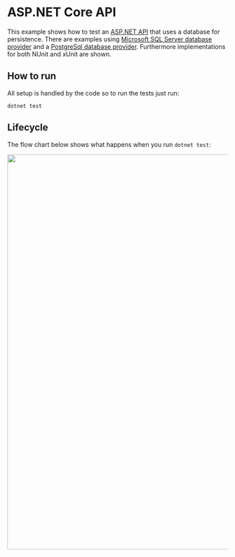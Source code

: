 # ASP.NET Core API
This example shows how to test an [ASP.NET API](https://learn.microsoft.com/en-us/aspnet/core/tutorials/min-web-api?view=aspnetcore-7.0&tabs=visual-studio) that uses a database for persistence. There are examples using [Microsoft SQL Server database provider](https://www.nuget.org/packages/Microsoft.EntityFrameworkCore.SqlServer/) and a [PostgreSql database provider](https://www.nuget.org/packages/Npgsql.EntityFrameworkCore.PostgreSQL). Furthermore implementations for both NUnit and xUnit are shown.
 
## How to run
All setup is handled by the code so to run the tests just run:
```
dotnet test
```

## Lifecycle
The flow chart below shows what happens when you run `dotnet test`:

<img src="/Media/ApiTestsFlowChart.drawio.svg" height="900" />
